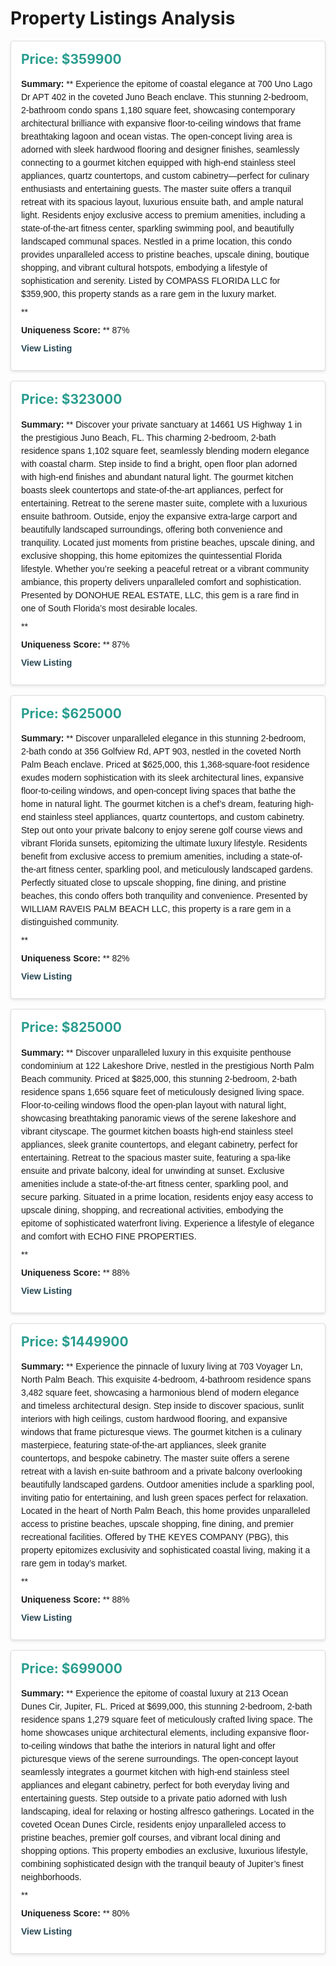
<style>
.property-card {
  border: 1px solid #ddd;
  border-radius: 4px;
  padding: 16px;
  margin-bottom: 16px;
  box-shadow: 0 2px 4px rgba(0,0,0,0.1);
  background-color: #fff;
}
.property-card h2 {
  margin-top: 0;
  font-size: 1.5em;
  color: #2a9d8f;
}
.property-card p {
  margin: 8px 0;
  line-height: 1.5;
  font-family: Arial, sans-serif;
}
.property-card a {
  color: #264653;
  text-decoration: none;
  font-weight: bold;
}
</style>

# Property Listings Analysis


<div class="property-card">
  <h2>Price: $359900</h2>
  <p><strong>Summary:</strong> **  
Experience the epitome of coastal elegance at 700 Uno Lago Dr APT 402 in the coveted Juno Beach enclave. This stunning 2-bedroom, 2-bathroom condo spans 1,180 square feet, showcasing contemporary architectural brilliance with expansive floor-to-ceiling windows that frame breathtaking lagoon and ocean vistas. The open-concept living area is adorned with sleek hardwood flooring and designer finishes, seamlessly connecting to a gourmet kitchen equipped with high-end stainless steel appliances, quartz countertops, and custom cabinetry—perfect for culinary enthusiasts and entertaining guests. The master suite offers a tranquil retreat with its spacious layout, luxurious ensuite bath, and ample natural light. Residents enjoy exclusive access to premium amenities, including a state-of-the-art fitness center, sparkling swimming pool, and beautifully landscaped communal spaces. Nestled in a prime location, this condo provides unparalleled access to pristine beaches, upscale dining, boutique shopping, and vibrant cultural hotspots, embodying a lifestyle of sophistication and serenity. Listed by COMPASS FLORIDA LLC for $359,900, this property stands as a rare gem in the luxury market.

**</p>
  <p><strong>Uniqueness Score:</strong> ** 87%</p>
  <p><a href="https://www.zillow.com/homedetails/700-Uno-Lago-Dr-APT-402-Juno-Beach-FL-33408/46802109_zpid/" target="_blank">View Listing</a></p>
</div>


<div class="property-card">
  <h2>Price: $323000</h2>
  <p><strong>Summary:</strong> **  
Discover your private sanctuary at 14661 US Highway 1 in the prestigious Juno Beach, FL. This charming 2-bedroom, 2-bath residence spans 1,102 square feet, seamlessly blending modern elegance with coastal charm. Step inside to find a bright, open floor plan adorned with high-end finishes and abundant natural light. The gourmet kitchen boasts sleek countertops and state-of-the-art appliances, perfect for entertaining. Retreat to the serene master suite, complete with a luxurious ensuite bathroom. Outside, enjoy the expansive extra-large carport and beautifully landscaped surroundings, offering both convenience and tranquility. Located just moments from pristine beaches, upscale dining, and exclusive shopping, this home epitomizes the quintessential Florida lifestyle. Whether you’re seeking a peaceful retreat or a vibrant community ambiance, this property delivers unparalleled comfort and sophistication. Presented by DONOHUE REAL ESTATE, LLC, this gem is a rare find in one of South Florida’s most desirable locales.

**</p>
  <p><strong>Uniqueness Score:</strong> **  
87%</p>
  <p><a href="https://www.zillow.com/homedetails/14661-Us-Highway-1-LOT-22-Juno-Beach-FL-33408/46800155_zpid/" target="_blank">View Listing</a></p>
</div>


<div class="property-card">
  <h2>Price: $625000</h2>
  <p><strong>Summary:</strong> **  
Discover unparalleled elegance in this stunning 2-bedroom, 2-bath condo at 356 Golfview Rd, APT 903, nestled in the coveted North Palm Beach enclave. Priced at $625,000, this 1,368-square-foot residence exudes modern sophistication with its sleek architectural lines, expansive floor-to-ceiling windows, and open-concept living spaces that bathe the home in natural light. The gourmet kitchen is a chef’s dream, featuring high-end stainless steel appliances, quartz countertops, and custom cabinetry. Step out onto your private balcony to enjoy serene golf course views and vibrant Florida sunsets, epitomizing the ultimate luxury lifestyle. Residents benefit from exclusive access to premium amenities, including a state-of-the-art fitness center, sparkling pool, and meticulously landscaped gardens. Perfectly situated close to upscale shopping, fine dining, and pristine beaches, this condo offers both tranquility and convenience. Presented by WILLIAM RAVEIS PALM BEACH LLC, this property is a rare gem in a distinguished community.

**</p>
  <p><strong>Uniqueness Score:</strong> ** 82%</p>
  <p><a href="https://www.zillow.com/homedetails/356-Golfview-Rd-APT-903-North-Palm-Beach-FL-33408/46887098_zpid/" target="_blank">View Listing</a></p>
</div>


<div class="property-card">
  <h2>Price: $825000</h2>
  <p><strong>Summary:</strong> **  
Discover unparalleled luxury in this exquisite penthouse condominium at 122 Lakeshore Drive, nestled in the prestigious North Palm Beach community. Priced at $825,000, this stunning 2-bedroom, 2-bath residence spans 1,656 square feet of meticulously designed living space. Floor-to-ceiling windows flood the open-plan layout with natural light, showcasing breathtaking panoramic views of the serene lakeshore and vibrant cityscape. The gourmet kitchen boasts high-end stainless steel appliances, sleek granite countertops, and elegant cabinetry, perfect for entertaining. Retreat to the spacious master suite, featuring a spa-like ensuite and private balcony, ideal for unwinding at sunset. Exclusive amenities include a state-of-the-art fitness center, sparkling pool, and secure parking. Situated in a prime location, residents enjoy easy access to upscale dining, shopping, and recreational activities, embodying the epitome of sophisticated waterfront living. Experience a lifestyle of elegance and comfort with ECHO FINE PROPERTIES.

**</p>
  <p><strong>Uniqueness Score:</strong> ** 88%</p>
  <p><a href="https://www.zillow.com/homedetails/122-Lakeshore-Dr-PENTHOUSE-34-North-Palm-Beach-FL-33408/446272372_zpid/" target="_blank">View Listing</a></p>
</div>


<div class="property-card">
  <h2>Price: $1449900</h2>
  <p><strong>Summary:</strong> **  
Experience the pinnacle of luxury living at 703 Voyager Ln, North Palm Beach. This exquisite 4-bedroom, 4-bathroom residence spans 3,482 square feet, showcasing a harmonious blend of modern elegance and timeless architectural design. Step inside to discover spacious, sunlit interiors with high ceilings, custom hardwood flooring, and expansive windows that frame picturesque views. The gourmet kitchen is a culinary masterpiece, featuring state-of-the-art appliances, sleek granite countertops, and bespoke cabinetry. The master suite offers a serene retreat with a lavish en-suite bathroom and a private balcony overlooking beautifully landscaped gardens. Outdoor amenities include a sparkling pool, inviting patio for entertaining, and lush green spaces perfect for relaxation. Located in the heart of North Palm Beach, this home provides unparalleled access to pristine beaches, upscale shopping, fine dining, and premier recreational facilities. Offered by THE KEYES COMPANY (PBG), this property epitomizes exclusivity and sophisticated coastal living, making it a rare gem in today’s market.

**</p>
  <p><strong>Uniqueness Score:</strong> ** 88%</p>
  <p><a href="https://www.zillow.com/homedetails/703-Voyager-Ln-North-Palm-Beach-FL-33410/50941274_zpid/" target="_blank">View Listing</a></p>
</div>


<div class="property-card">
  <h2>Price: $699000</h2>
  <p><strong>Summary:</strong> **  
Experience the epitome of coastal luxury at 213 Ocean Dunes Cir, Jupiter, FL. Priced at $699,000, this stunning 2-bedroom, 2-bath residence spans 1,279 square feet of meticulously crafted living space. The home showcases unique architectural elements, including expansive floor-to-ceiling windows that bathe the interiors in natural light and offer picturesque views of the serene surroundings. The open-concept layout seamlessly integrates a gourmet kitchen with high-end stainless steel appliances and elegant cabinetry, perfect for both everyday living and entertaining guests. Step outside to a private patio adorned with lush landscaping, ideal for relaxing or hosting alfresco gatherings. Located in the coveted Ocean Dunes Circle, residents enjoy unparalleled access to pristine beaches, premier golf courses, and vibrant local dining and shopping options. This property embodies an exclusive, luxurious lifestyle, combining sophisticated design with the tranquil beauty of Jupiter’s finest neighborhoods.

**</p>
  <p><strong>Uniqueness Score:</strong> ** 80%</p>
  <p><a href="https://www.zillow.com/homedetails/213-Ocean-Dunes-Cir-Jupiter-FL-33477/46819403_zpid/" target="_blank">View Listing</a></p>
</div>
